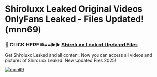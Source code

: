 # Shiroluxx Leaked Original Videos 0nlyFans Leaked - Files Updated! (mnn69)

<h3>🔴 CLICK HERE 🌐==►► <a href="https://tinyurl.com/ehrbuxhb" rel="nofollow">Shiroluxx Leaked Updated Files</a></h3>

Get Shiroluxx Leaked and all content. Now you can access all videos and pictures of Shiroluxx Leaked. New Updated Files 2025!

[![mnn69](https://i.imgur.com/lVYEuWS.gif)](https://tinyurl.com/ehrbuxhb)
